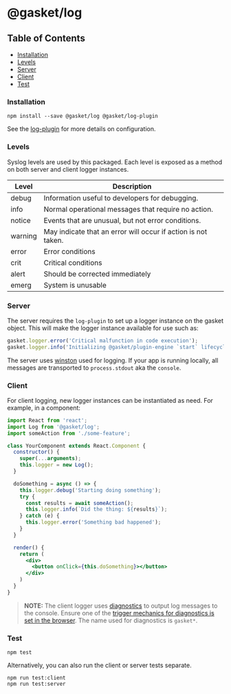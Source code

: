 # @gasket/log

## Table of Contents

- [Installation](#installation)
- [Levels](#levels)
- [Server](#server)
- [Client](#client)
- [Test](#test)

### Installation

```
npm install --save @gasket/log @gasket/log-plugin
```

See the [log-plugin] for more details on configuration.

### Levels

Syslog levels are used by this packaged. Each level is exposed as a method on
both server and client logger instances.

| Level   | Description |
|---------|-------------|
| debug   | Information useful to developers for debugging. |
| info    | Normal operational messages that require no action. |
| notice  | Events that are unusual, but not error conditions. |
| warning | May indicate that an error will occur if action is not taken. |
| error   | Error conditions |
| crit    | Critical conditions |
| alert   | Should be corrected immediately |
| emerg   | System is unusable |

### Server

The server requires the `log-plugin` to set up a logger instance on the gasket
object. This will make the logger instance available for use such as:

```js
gasket.logger.error('Critical malfunction in code execution');
gasket.logger.info('Initializing @gasket/plugin-engine `start` lifecycle event');
```

The server uses [winston] used for logging. If your app is running locally, all
messages are transported to `process.stdout` aka the `console`.

### Client

For client logging, new logger instances can be instantiated as need.
For example, in a component:

```jsx harmony
import React from 'react';
import Log from '@gasket/log';
import someAction from './some-feature';

class YourComponent extends React.Component {
  constructor() {
    super(...arguments);
    this.logger = new Log();
  }

  doSomething = async () => {
    this.logger.debug('Starting doing something');
    try {
      const results = await someAction();
      this.logger.info(`Did the thing: ${results}`);
    } catch (e) {
      this.logger.error('Something bad happened');
    }
  }

  render() {
    return (
      <div>
        <button onClick={this.doSomething}></button>
      </div>
    )
  }
}
```

> **NOTE:** The client logger uses [diagnostics] to output log messages to the
console. Ensure one of the [trigger mechanics for diagnostics is set in the browser](https://github.com/bigpipe/diagnostics#browser). The name used for diagnostics is `gasket*`.

### Test

```
npm test
```

Alternatively, you can also run the client or server tests separate.

```
npm run test:client
npm run test:server
```

[winston]: https://github.com/winstonjs/winston
[diagnostics]: https://github.com/bigpipe/diagnostics
[log-plugin]: https://github.com/godaddy/gasket/tree/master/packages/gasket-log-plugin
